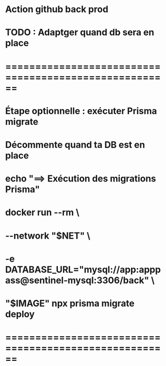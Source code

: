 # Action github back prod
#            TODO : Adaptger quand db sera en place
#             ======================================================
#             Étape optionnelle : exécuter Prisma migrate
#             Décommente quand ta DB est en place
#
#             echo "==> Exécution des migrations Prisma"
#             docker run --rm \
#               --network "$NET" \
#               -e DATABASE_URL="mysql://app:apppass@sentinel-mysql:3306/back" \
#               "$IMAGE" npx prisma migrate deploy
#             ======================================================
#